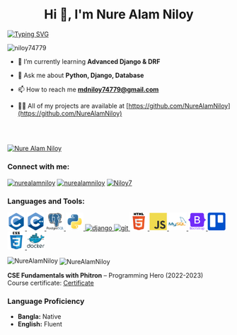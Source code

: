 <h1 align="center">Hi 👋, I'm Nure Alam Niloy</h1>

[![Typing SVG](https://readme-typing-svg.demolab.com?font=Fira+Code&weight=600&size=27&duration=3000&pause=100&color=4D38B1&center=true&vCenter=true&random=true&width=1000&lines=%F0%9F%94%A5+A+Passionate+Backend+Developer+%F0%9F%94%A5;%F0%9F%94%A5+A+Skilled+Django+Developer+%F0%9F%94%A5;%F0%9F%94%A5+Backend+Developer+%F0%9F%94%A5;%F0%9F%94%A5+Python+Developer+%F0%9F%94%A5;%F0%9F%94%A5+Data+Science+Enthusiast+%F0%9F%94%A5)](https://git.io/typing-svg)
  <br> 
<p align="left"> <img src="https://komarev.com/ghpvc/?username=niloy74779&label=Profile%20views&color=0e75b6&style=flat" alt="niloy74779" /> </p>

- 🌱 I’m currently learning **Advanced Django & DRF**

- 💬 Ask me about **Python, Django, Database**

- 📫 How to reach me **mdniloy74779@gmail.com**

- 👨‍💻 All of my projects are available at [https://github.com/NureAlamNiloy](https://github.com/NureAlamNiloy)

 <br>  <br>

<p align="left"> <a href="https://github.com/ryo-ma/github-profile-trophy"><img src="https://github-profile-trophy.vercel.app/?username=NureAlamNiloy" alt="Nure Alam Niloy" /></a> </p>

<h3 align="left">Connect with me:</h3>
<p align="left">
<a href="https://linkedin.com/in/nurealamniloy" target="blank"><img align="center" src="https://raw.githubusercontent.com/rahuldkjain/github-profile-readme-generator/master/src/images/icons/Social/linked-in-alt.svg" alt="nurealamniloy" height="30" width="40" /></a>
<a href="https://fb.com/nurealamniloy" target="blank"><img align="center" src="https://raw.githubusercontent.com/rahuldkjain/github-profile-readme-generator/master/src/images/icons/Social/facebook.svg" alt="nurealamniloy" height="30" width="40" /></a>
<a href="https://codeforces.com/profile/Niloy7" target="blank"><img align="center" src="https://raw.githubusercontent.com/rahuldkjain/github-profile-readme-generator/master/src/images/icons/Social/codeforces.svg" alt="Niloy7" height="30" width="40" /></a>
</p>

<h3>Languages and Tools:</h3>
<p> 
  <a href="https://www.cprogramming.com/" target="_blank" rel="noreferrer"> <img src="https://raw.githubusercontent.com/devicons/devicon/master/icons/c/c-original.svg" alt="c" width="40" height="40"/> </a> 
  <a href="https://www.w3schools.com/cpp/" target="_blank" rel="noreferrer"> <img src="https://raw.githubusercontent.com/devicons/devicon/master/icons/cplusplus/cplusplus-original.svg" alt="cplusplus" width="40" height="40"/> </a> 
  <a href="https://www.postgresql.org" target="_blank" rel="noreferrer"> <img src="https://raw.githubusercontent.com/devicons/devicon/master/icons/postgresql/postgresql-original-wordmark.svg" alt="postgresql" width="40" height="40"/> </a> 
  <a href="https://www.python.org" target="_blank" rel="noreferrer"> <img src="https://raw.githubusercontent.com/devicons/devicon/master/icons/python/python-original.svg" alt="python" width="40" height="40"/> </a>
  <a href="https://www.djangoproject.com/" target="_blank" rel="noreferrer"> <img src="https://cdn.worldvectorlogo.com/logos/django.svg" alt="django" width="40" height="40"/> </a> 
  <a href="https://git-scm.com/" target="_blank" rel="noreferrer"> <img src="https://www.vectorlogo.zone/logos/git-scm/git-scm-icon.svg" alt="git" width="40" height="40"/> </a> 
  <a href="https://www.w3.org/html/" target="_blank" rel="noreferrer"> <img src="https://raw.githubusercontent.com/devicons/devicon/master/icons/html5/html5-original-wordmark.svg" alt="html5" width="40" height="40"/> </a> 
  <a href="https://developer.mozilla.org/en-US/docs/Web/JavaScript" target="_blank" rel="noreferrer"> <img src="https://raw.githubusercontent.com/devicons/devicon/master/icons/javascript/javascript-original.svg" alt="javascript" width="40" height="40"/> </a> 
  <a href="https://www.mysql.com/" target="_blank" rel="noreferrer"> <img src="https://raw.githubusercontent.com/devicons/devicon/master/icons/mysql/mysql-original-wordmark.svg" alt="mysql" width="40" height="40"/> </a> 
  <a href="https://getbootstrap.com" target="_blank" rel="noreferrer"> <img src="https://raw.githubusercontent.com/devicons/devicon/master/icons/bootstrap/bootstrap-plain-wordmark.svg" alt="bootstrap" width="40" height="40"/> </a> 
  <a href="https://trello.com/" target="_blank" rel="noreferrer"> <img src="https://raw.githubusercontent.com/devicons/devicon/master/icons/trello/trello-plain.svg" alt="trello" width="40" height="40"/> </a>
  <a href="https://www.w3schools.com/css/" target="_blank" rel="noreferrer"> <img src="https://raw.githubusercontent.com/devicons/devicon/master/icons/css3/css3-original-wordmark.svg" alt="css" width="40" height="40"/> </a>
  <a href="https://www.docker.com/" target="_blank" rel="noreferrer"> <img src="https://raw.githubusercontent.com/devicons/devicon/master/icons/docker/docker-original-wordmark.svg" alt="docker" width="40" height="40"/> </a>
</p>


<p><img align="left" src="https://github-readme-stats.vercel.app/api/top-langs?username=NureAlamNiloy&show_icons=true&locale=en&layout=compact" alt="NureAlamNiloy" /></p>

<p>&nbsp;<img align="center" src="https://github-readme-stats.vercel.app/api?username=NureAlamNiloy&show_icons=true&locale=en" alt="NureAlamNiloy" /></p>

**CSE Fundamentals with Phitron** – Programming Hero (2022-2023)  
Course certificate: [Certificate](https://shorturl.at/HDhmF)

### Language Proficiency
- **Bangla:** Native
- **English:** Fluent
